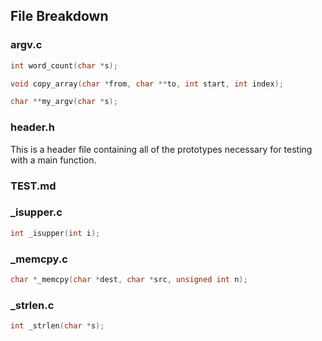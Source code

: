 ## File Breakdown
### argv.c
```c
int word_count(char *s);
```
```c
void copy_array(char *from, char **to, int start, int index);
```
```c
char **my_argv(char *s);
```


### header.h
This is a header file containing all of the prototypes necessary for testing with a main function.

### TEST.md


### _isupper.c
```c
int _isupper(int i);
```


### _memcpy.c
```c
char *_memcpy(char *dest, char *src, unsigned int n);
```


### _strlen.c
```c
int _strlen(char *s);
```


